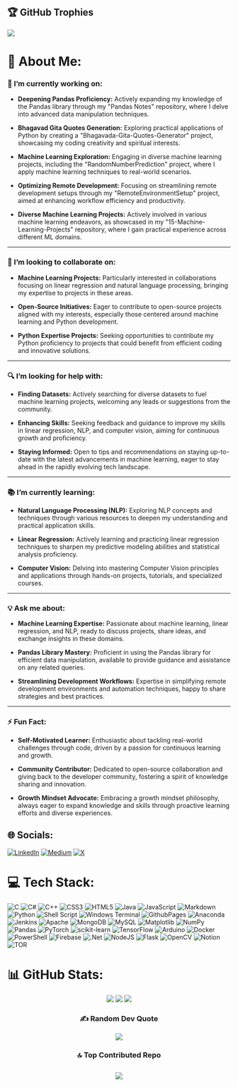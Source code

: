 ## 🏆 GitHub Trophies
![](https://github-profile-trophy.vercel.app/?username=the-ark-knight&theme=onestar&no-frame=false&no-bg=false&margin-w=4)

# 💫 About Me:

### 🚀 I’m currently working on:

- **Deepening Pandas Proficiency:** Actively expanding my knowledge of the Pandas library through my "Pandas Notes" repository, where I delve into advanced data manipulation techniques.
  
- **Bhagavad Gita Quotes Generation:** Exploring practical applications of Python by creating a "Bhagavada-Gita-Quotes-Generator" project, showcasing my coding creativity and spiritual interests.
  
- **Machine Learning Exploration:** Engaging in diverse machine learning projects, including the "RandomNumberPrediction" project, where I apply machine learning techniques to real-world scenarios.
  
- **Optimizing Remote Development:** Focusing on streamlining remote development setups through my "RemoteEnvironmentSetup" project, aimed at enhancing workflow efficiency and productivity.
  
- **Diverse Machine Learning Projects:** Actively involved in various machine learning endeavors, as showcased in my "15-Machine-Learning-Projects" repository, where I gain practical experience across different ML domains.

----

### 🤝 I’m looking to collaborate on:

- **Machine Learning Projects:** Particularly interested in collaborations focusing on linear regression and natural language processing, bringing my expertise to projects in these areas.
  
- **Open-Source Initiatives:** Eager to contribute to open-source projects aligned with my interests, especially those centered around machine learning and Python development.
  
- **Python Expertise Projects:** Seeking opportunities to contribute my Python proficiency to projects that could benefit from efficient coding and innovative solutions.

----

### 🔍 I’m looking for help with:

- **Finding Datasets:** Actively searching for diverse datasets to fuel machine learning projects, welcoming any leads or suggestions from the community.
  
- **Enhancing Skills:** Seeking feedback and guidance to improve my skills in linear regression, NLP, and computer vision, aiming for continuous growth and proficiency.
  
- **Staying Informed:** Open to tips and recommendations on staying up-to-date with the latest advancements in machine learning, eager to stay ahead in the rapidly evolving tech landscape.

----

### 📚 I’m currently learning:

- **Natural Language Processing (NLP):** Exploring NLP concepts and techniques through various resources to deepen my understanding and practical application skills.
  
- **Linear Regression:** Actively learning and practicing linear regression techniques to sharpen my predictive modeling abilities and statistical analysis proficiency.
  
- **Computer Vision:** Delving into mastering Computer Vision principles and applications through hands-on projects, tutorials, and specialized courses.

----

### 💡 Ask me about:

- **Machine Learning Expertise:** Passionate about machine learning, linear regression, and NLP, ready to discuss projects, share ideas, and exchange insights in these domains.
  
- **Pandas Library Mastery:** Proficient in using the Pandas library for efficient data manipulation, available to provide guidance and assistance on any related queries.
  
- **Streamlining Development Workflows:** Expertise in simplifying remote development environments and automation techniques, happy to share strategies and best practices.

----

### ⚡ Fun Fact:

- **Self-Motivated Learner:** Enthusiastic about tackling real-world challenges through code, driven by a passion for continuous learning and growth.
  
- **Community Contributor:** Dedicated to open-source collaboration and giving back to the developer community, fostering a spirit of knowledge sharing and innovation.
  
- **Growth Mindset Advocate:** Embracing a growth mindset philosophy, always eager to expand knowledge and skills through proactive learning efforts and diverse experiences.


## 🌐 Socials:
[![LinkedIn](https://img.shields.io/badge/LinkedIn-%230077B5.svg?logo=linkedin&logoColor=white)](https://linkedin.com/in/abhishek-kumar03) [![Medium](https://img.shields.io/badge/Medium-12100E?logo=medium&logoColor=white)](https://medium.com/@abhishek-kumar) [![X](https://img.shields.io/badge/X-black.svg?logo=X&logoColor=white)](https://x.com/thearkknight01) 

# 💻 Tech Stack:
![C](https://img.shields.io/badge/c-%2300599C.svg?style=for-the-badge&logo=c&logoColor=white) ![C#](https://img.shields.io/badge/c%23-%23239120.svg?style=for-the-badge&logo=csharp&logoColor=white) ![C++](https://img.shields.io/badge/c++-%2300599C.svg?style=for-the-badge&logo=c%2B%2B&logoColor=white) ![CSS3](https://img.shields.io/badge/css3-%231572B6.svg?style=for-the-badge&logo=css3&logoColor=white) ![HTML5](https://img.shields.io/badge/html5-%23E34F26.svg?style=for-the-badge&logo=html5&logoColor=white) ![Java](https://img.shields.io/badge/java-%23ED8B00.svg?style=for-the-badge&logo=openjdk&logoColor=white) ![JavaScript](https://img.shields.io/badge/javascript-%23323330.svg?style=for-the-badge&logo=javascript&logoColor=%23F7DF1E) ![Markdown](https://img.shields.io/badge/markdown-%23000000.svg?style=for-the-badge&logo=markdown&logoColor=white) ![Python](https://img.shields.io/badge/python-3670A0?style=for-the-badge&logo=python&logoColor=ffdd54) ![Shell Script](https://img.shields.io/badge/shell_script-%23121011.svg?style=for-the-badge&logo=gnu-bash&logoColor=white) ![Windows Terminal](https://img.shields.io/badge/Windows%20Terminal-%234D4D4D.svg?style=for-the-badge&logo=windows-terminal&logoColor=white) ![GithubPages](https://img.shields.io/badge/github%20pages-121013?style=for-the-badge&logo=github&logoColor=white) ![Anaconda](https://img.shields.io/badge/Anaconda-%2344A833.svg?style=for-the-badge&logo=anaconda&logoColor=white) ![Jenkins](https://img.shields.io/badge/jenkins-%232C5263.svg?style=for-the-badge&logo=jenkins&logoColor=white) ![Apache](https://img.shields.io/badge/apache-%23D42029.svg?style=for-the-badge&logo=apache&logoColor=white) ![MongoDB](https://img.shields.io/badge/MongoDB-%234ea94b.svg?style=for-the-badge&logo=mongodb&logoColor=white) ![MySQL](https://img.shields.io/badge/mysql-%2300000f.svg?style=for-the-badge&logo=mysql&logoColor=white) ![Matplotlib](https://img.shields.io/badge/Matplotlib-%23ffffff.svg?style=for-the-badge&logo=Matplotlib&logoColor=black) ![NumPy](https://img.shields.io/badge/numpy-%23013243.svg?style=for-the-badge&logo=numpy&logoColor=white) ![Pandas](https://img.shields.io/badge/pandas-%23150458.svg?style=for-the-badge&logo=pandas&logoColor=white) ![PyTorch](https://img.shields.io/badge/PyTorch-%23EE4C2C.svg?style=for-the-badge&logo=PyTorch&logoColor=white) ![scikit-learn](https://img.shields.io/badge/scikit--learn-%23F7931E.svg?style=for-the-badge&logo=scikit-learn&logoColor=white) ![TensorFlow](https://img.shields.io/badge/TensorFlow-%23FF6F00.svg?style=for-the-badge&logo=TensorFlow&logoColor=white) ![Arduino](https://img.shields.io/badge/-Arduino-00979D?style=for-the-badge&logo=Arduino&logoColor=white) ![Docker](https://img.shields.io/badge/docker-%230db7ed.svg?style=for-the-badge&logo=docker&logoColor=white) ![PowerShell](https://img.shields.io/badge/PowerShell-%235391FE.svg?style=for-the-badge&logo=powershell&logoColor=white) ![Firebase](https://img.shields.io/badge/firebase-%23039BE5.svg?style=for-the-badge&logo=firebase) ![.Net](https://img.shields.io/badge/.NET-5C2D91?style=for-the-badge&logo=.net&logoColor=white) ![NodeJS](https://img.shields.io/badge/node.js-6DA55F?style=for-the-badge&logo=node.js&logoColor=white) ![Flask](https://img.shields.io/badge/flask-%23000.svg?style=for-the-badge&logo=flask&logoColor=white) ![OpenCV](https://img.shields.io/badge/opencv-%23white.svg?style=for-the-badge&logo=opencv&logoColor=white) ![Notion](https://img.shields.io/badge/Notion-%23000000.svg?style=for-the-badge&logo=notion&logoColor=white) ![TOR](https://img.shields.io/badge/tor-%237E4798.svg?style=for-the-badge&logo=tor-project&logoColor=white)

# 📊 GitHub Stats:
<div align='center'>
  
![](https://github-readme-stats.vercel.app/api?username=the-ark-knight&theme=gotham&hide_border=false&include_all_commits=true&count_private=true)
![](https://github-readme-streak-stats.herokuapp.com/?user=the-ark-knight&theme=gotham&hide_border=false)
![](https://github-readme-stats.vercel.app/api/top-langs/?username=the-ark-knight&theme=gotham&hide_border=false&include_all_commits=true&count_private=true&layout=compact)


### ✍️ Random Dev Quote
![](https://quotes-github-readme.vercel.app/api?type=horizontal&theme=tokyonight)

### 🔝 Top Contributed Repo
![](https://github-contributor-stats.vercel.app/api?username=the-ark-knight&limit=5&theme=tokyonight&combine_all_yearly_contributions=true)
---

</div>
